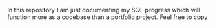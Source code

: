 In this repository I am just documenting my SQL progress which will function more as a codebase than a portfolio project. Feel free to copy